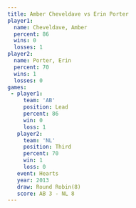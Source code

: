 ```yaml
---
title: Amber Cheveldave vs Erin Porter
player1:                 
  name: Cheveldave, Amber
  percent: 86            
  wins: 0                
  losses: 1              
player2:                 
  name: Porter, Erin     
  percent: 70            
  wins: 1                
  losses: 0              
games:
 - player1:        
     team: 'AB'    
     position: Lead
     percent: 86   
     win: 0        
     loss: 1       
   player2:         
     team: 'NL'     
     position: Third
     percent: 70    
     win: 1         
     loss: 0        
   event: Hearts       
   year: 2013          
   draw: Round Robin(8)
   score: AB 3 - NL 8  
---
```

